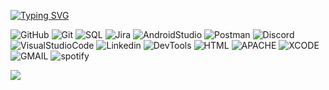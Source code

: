 
[![Typing SVG](https://readme-typing-svg.demolab.com?font=Nosifer&size=20&duration=4000&pause=1000&color=FF0000&width=435&lines=Be+welcome+my+friend;My+name+is+Ihor;I+am+a+junior+QA+tester;And+here+I+will+post+my+HW;See+you++good+luck+to+you)](https://git.io/typing-svg)



![GitHub](https://img.shields.io/badge/-GitHub-0d1217?style=for-the-badge&logo=GitHub)
![Git](https://img.shields.io/badge/-Git-0d1217?style=for-the-badge&logo=Git)
![SQL](https://img.shields.io/badge/-Sql-0d1217?style=for-the-badge&logo=mysql)
![Jira](https://img.shields.io/badge/-Jira-0d1217?style=for-the-badge&logo=Jira&logoColor=850909)
![AndroidStudio](https://img.shields.io/badge/-Androidstudio-0d1217?style=for-the-badge&logo=Androidstudio)
![Postman](https://img.shields.io/badge/-Postman-0d1217?style=for-the-badge&logo=Postman)
![Discord](https://img.shields.io/badge/-Discord-0d1217?style=for-the-badge&logo=Discord)
![VisualStudioCode](https://img.shields.io/badge/-VisualStudioCode-0d1217?style=for-the-badge&logo=VisualStudioCode&logoColor=34c3eb)
![Linkedin](https://img.shields.io/badge/-Linkedin-0d1217?style=for-the-badge&logo=Linkedin&logoColor=0377fc)
![DevTools](https://img.shields.io/badge/-ChromeDevTools-0d1217?style=for-the-badge&logo=Google&logoColor=05f229)
![HTML](https://img.shields.io/badge/-HTML-0d1217?style=for-the-badge&logo=HTML5&logoColor=red)
![APACHE](https://img.shields.io/badge/-apache-0d1217?style=for-the-badge&logo=apache&logoColor=red)
![XCODE](https://img.shields.io/badge/-Xcode-0d1217?style=for-the-badge&logo=Xcode&logoColor=red)
![GMAIL](https://img.shields.io/badge/-gmail-0d1217?style=for-the-badge&logo=gmail&logoColor=roze)
![spotify](https://img.shields.io/badge/-spotify-0d1217?style=for-the-badge&logo=spotify&logoColor=roze)

![](https://komarev.com/ghpvc/?username=IhorHard&color=0d1217&=for-the-badge)


